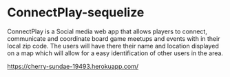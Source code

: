 # ConnectPlay-sequelize

ConnectPlay is a Social media web app that allows players to connect, communicate and coordinate board game meetups and events with in their local zip code. The users will have there their name and location displayed on a map which will allow for a easy identification of other users in the area. 

https://cherry-sundae-19493.herokuapp.com/

